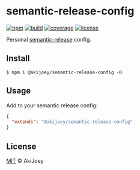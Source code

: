 # semantic-release-config

[![npm][npm-image]][npm-url]
[![build][build-image]][build-url]
[![coverage][coverage-image]][coverage-url]
[![license][license-image]][license-url]

Personal [semantic-release](https://github.com/semantic-release/semantic-release) config.

## Install

`$ npm i @akijoey/semantic-release-config -D`

## Usage

Add to your semantic release config:

```json
{
  "extends": "@akijoey/semantic-release-config"
}
```

## License

[MIT][license-url] © AkiJoey

[npm-image]: https://img.shields.io/npm/v/@akijoey/semantic-release-config
[npm-url]: https://www.npmjs.com/package/@akijoey/semantic-release-config

[build-image]: https://img.shields.io/github/workflow/status/akijoey/semantic-release-config/Build
[build-url]: https://github.com/akijoey/semantic-release-config/actions/workflows/build.yml

[coverage-image]: https://img.shields.io/codecov/c/gh/akijoey/semantic-release-config
[coverage-url]: https://codecov.io/gh/akijoey/semantic-release-config

[license-image]: https://img.shields.io/github/license/akijoey/semantic-release-config
[license-url]: https://github.com/akijoey/semantic-release-config/blob/master/LICENSE
